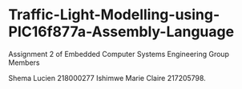 # Traffic-Light-Modelling-using-PIC16f877a-Assembly-Language

Assignment 2 of Embedded Computer Systems Engineering Group Members

Shema Lucien 218000277
Ishimwe Marie Claire 217205798.
